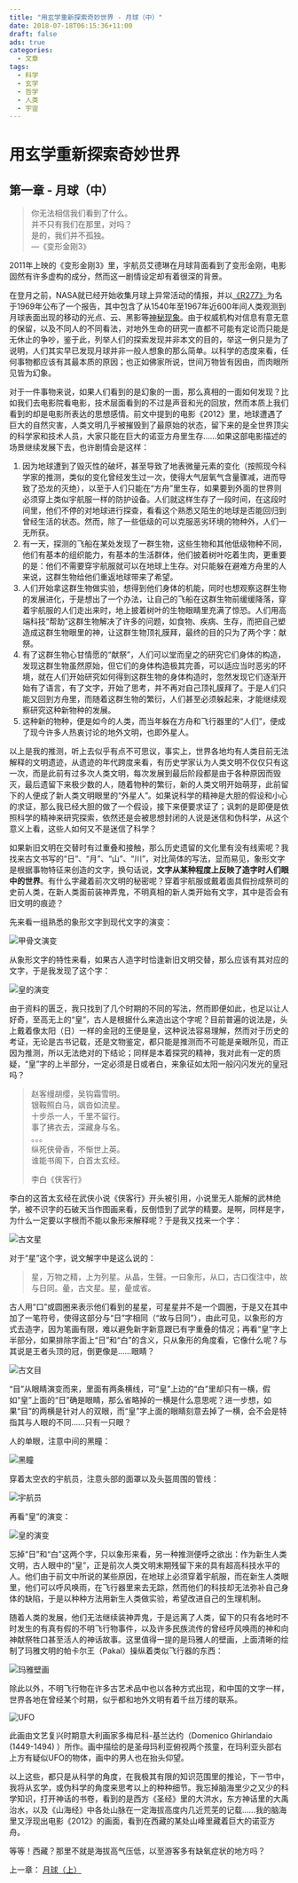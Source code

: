 ```yaml
---
title: "用玄学重新探索奇妙世界 - 月球（中）"
date: 2018-07-18T06:15:36+11:00
draft: false
ads: true
categories:
  - 文章
tags:
  - 科学
  - 玄学
  - 哲学
  - 人类
  - 宇宙
---
```

# 用玄学重新探索奇妙世界

## 第一章 - 月球（中）

> 你无法相信我们看到了什么。  
> 并不只有我们在那里，对吗？  
> 是的，我们并不孤独。  
> —《变形金刚3》

2011年上映的《变形金刚3》里，宇航员艾德琳在月球背面看到了变形金刚，电影固然有许多虚构的成分，然而这一剧情设定却有着很深的背景。

在登月之前，NASA就已经开始收集月球上异常活动的情报，并以[《R277》][1]为名于1969年公布了一个报告，其中包含了从1540年至1967年近600年间人类观测到月球表面出现的移动的光点、云、黑影等[神秘现象][2]。由于权威机构对信息有意无意的保留，以及不同人的不同看法，对地外生命的研究一直都不可能有定论而只能是无休止的争吵，鉴于此，列举人们的探索发现并非本文的目的，举这一例只是为了说明，人们其实早已发现月球并非一般人想象的那么简单。以科学的态度来看，任何事物都应该有其最本质的原因；也正如佛家所说，世间万物皆有因由，而肉眼所见皆为幻象。

对于一件事物来说，如果人们看到的是幻象的一面，那么真相的一面如何发现？比如我们去电影院看电影，技术层面看到的不过是声音和光的回放，然而本质上我们看到的却是电影所表达的思想感情。前文中提到的电影《2012》里，地球遭遇了巨大的自然灾害，人类文明几乎被摧毁到了最原始的状态，留下来的是全世界顶尖的科学家和技术人员，大家只能在巨大的诺亚方舟里生存……如果这部电影描述的场景继续发展下去，也许剧情会是这样：

1. 因为地球遭到了毁灭性的破坏，甚至导致了地表微量元素的变化（按照现今科学家的推测，类似的变化曾经发生过一次，使得大气层氧气含量骤减，进而导致了恐龙的灭绝），以至于人们只能在“方舟”里生存，如果要到外面的世界则必须穿上类似宇航服一样的防护设备。人们就这样生存了一段时间，在这段时间里，他们不停的对地球进行探查，看看这个熟悉又陌生的地球是否能回归到曾经生活的状态。然而，除了一些低级的可以克服恶劣环境的物种外，人们一无所获。
2. 有一天，探测的飞船在某处发现了一群生物，这些生物和其他低级物种不同，他们有基本的组织能力，有基本的生活群体，他们披着树叶吃着生肉，更重要的是：他们不需要穿宇航服就可以在地球上生存。对只能躲在避难方舟里的人来说，这群生物给他们重返地球带来了希望。
3. 人们开始拿这群生物做实验，想得到他们身体的机能，同时也想观察这群生物的发展进化，于是想出了一个办法，让自己的飞船在这群生物前缓缓降落，穿着宇航服的人们走出来时，地上披着树叶的生物眼睛里充满了惊恐。人们用高端科技“帮助”这群生物解决了许多的问题，如食物、疾病、生存，而把自己塑造成这群生物眼里的神，让这群生物顶礼膜拜，最终的目的只为了两个字：献祭。
4. 有了这群生物心甘情愿的“献祭”，人们可以堂而皇之的研究它们身体的构造，发现这群生物虽然原始，但它们的身体构造极其完善，可以适应当时恶劣的环境，就在人们开始研究如何得到这群生物的身体构造时，忽然发现它们逐渐开始有了语言，有了文字，开始了思考，并不再对自己顶礼膜拜了。于是人们只能又回到方舟里，而随着这群生物的繁衍，人们甚至必须躲起来，才能继续观察研究这种新物种的发展。
5. 这种新的物种，便是如今的人类，而当年躲在方舟和飞行器里的“人们”，便成了现今许多人热衷讨论的地外文明，也即外星人。

以上是我的推测，听上去似乎有点不可思议，事实上，世界各地均有人类目前无法解释的文明遗迹，从遗迹的年代跨度来看，有历史学家认为人类文明不仅仅只有这一次，而是此前有过多次人类文明，每次发展到最后阶段都是由于各种原因而毁灭，最后遗留下来极少数的人，随着物种的繁衍，新的人类文明开始萌芽，此前留下的人便成了新人类文明眼里的“外星人”。如果说科学的精神是大胆的假设和小心的求证，那么我已经大胆的做了一个假设，接下来便要求证了；讽刺的是即便是依照科学的精神来研究探索，依然还是会被思想封闭的人说是迷信和伪科学，从这个意义上看，这些人如何又不是迷信了科学？

如果新旧文明在交替时有过重叠和接触，那么历史遗留的文化里有没有线索呢？我找来古文书写的“日”、“月”、“山”、“川”，对比简体的写法，显而易见，象形文字是根据事物特征来创造的文字，换句话说，**文字从某种程度上反映了造字时人们眼中的世界**。有什么字藏着前次文明的秘密呢？穿着宇航服或戴着面具假扮成祭司的史前人类，在新人类面前装神弄鬼，不明真相的新人类开始有文字，其中是否会有旧文明的痕迹？

先来看一组熟悉的象形文字到现代文字的演变：

![甲骨文演变][guwen-1]

从象形文字的特性来看，如果古人造字时恰逢新旧文明交替，那么应该有其对应的文字，于是我发现了这个字：

![皇的演变][guwen-2]

由于资料的匮乏，我只找到了几个时期的不同的写法，然而即便如此，也足以让人好奇，至高无上的“皇”，古人是根据什么来造出这个字呢？目前普遍的说法是，头上戴着像太阳（日）一样的金冠的王便是皇，这种说法容易理解，然而对于历史的考证，无论是古书记载，还是文物鉴定，都只能是推测而不可能是亲眼所见，而正因为推测，所以无法绝对的下结论；同样是本着探究的精神，我对此有一定的质疑，“皇”字的上半部分，一定必须是日或者白，来象征如太阳一般闪闪发光的皇冠吗？

> 赵客缦胡缨，吴钩霜雪明。  
> 银鞍照白马，飒沓如流星。  
> 十步杀一人，千里不留行。  
> 事了拂衣去，深藏身与名。  
> 。。。  
> 纵死侠骨香，不惭世上英。  
> 谁能书阁下，白首太玄经。  
>
> 李白《侠客行》

李白的这首太玄经在武侠小说《侠客行》开头被引用，小说里无人能解的武林绝学，被不识字的石破天当作图画来看，反倒悟到了武学的精要。是啊，同样是字，为什么一定要以字根而不能以象形来解释呢？于是我又找来一个字：

![古文星][guwen-3]

对于“星”这个字，说文解字中是这么说的：

> 星，万物之精，上为列星。从晶，生聲。一曰象形，从口，古口復注中，故与日同。曐，古文星。星，曐或省。

古人用“口”或圆圈来表示他们看到的星星，可星星并不是一个圆圈，于是又在其中加了一笔符号，使得这部分与“日”字相同（“故与日同”），由此可见，以象形的方式去造字，因为笔画有限，难以避免新字新意跟已有字重叠的情况；再看“皇”字上半部分，如果排除字面上“日”和“白”的含义，只从象形的角度看，它像什么呢？与其说是王者头顶的冠，倒更像是……眼睛？

![古文目][guwen-4]

“目”从眼睛演变而来，里面有两条横线，可“皇”上边的“白”里却只有一横，假如“皇”上面的“日”确是眼睛，那么省略掉的一横是什么意思呢？进一步想，如果“目”的两横是针对人的双眼，而“皇”字上面的眼睛刻意去掉了一横，会不会是特指其与人眼的不同……只有一只眼？

人的单眼，注意中间的黑瞳：

![黑瞳][eye-1]

穿着太空衣的宇航员，注意头部的面罩以及头盔周围的管线：

![宇航员][eye-2]

再看“皇”的演变：

![皇的演变][guwen-2]

忘掉“日”和“白”这两个字，只以象形来看，另一种推测便呼之欲出：作为新生人类文明，古人眼中的“皇”，正是前次人类文明末期残留下来的具有超高科技水平的人。他们由于前文中所说的某些原因，在地球上必须穿着宇航服，而在新生人类眼里，他们可以呼风唤雨，在飞行器里来去无踪，然而他们的科技却无法弥补自己身体的缺陷，于是以种种方法用新生人类做实验，希望改进自己的生理机制。

随着人类的发展，他们无法继续装神弄鬼，于是远离了人类，留下的只有各地时不时发生的有真有假的不明飞行物事件，以及许多民族流传的曾经呼风唤雨的神和向神献祭牲口甚至活人的神话故事。这里值得一提的是玛雅人的壁画，上面清晰的绘制了玛雅文明的帕卡尔王（Pakal）操纵着类似飞行器的东西：

![玛雅壁画][maya-1]

除此以外，不明飞行物在许多古艺术品中也以各种方式出现，和中国的文字一样，世界各地在曾经某个时期，似乎都和地外文明有着千丝万缕的联系。

![UFO][ufo-1]

此画由文艺复兴时期意大利画家多梅尼科-基兰达约（Domenico Ghirlandaio (1449-1494) ）所作。画中描绘的是圣母玛利亚俯视两个孩童，在玛利亚头部右上方有疑似UFO的物体，画中的男人也在抬头仰望。

以上这些，都只是从科学的角度，在我极其有限的知识范围里的推论，下一节中，我将从玄学，或伪科学的角度来思考以上的种种细节。我忘掉脑海里少之又少的科学知识，打开神话的书卷，看到的是西方《圣经》里的大洪水，东方神话里的大禹治水，以及《山海经》中各处山脉在一定海拔高度内几近荒芜的记载……我的脑海里又浮现出电影《2012》的画面，看到在西藏的某处山峰里藏着巨大的诺亚方舟。

等等！西藏？那里不就是海拔高气压低，以至游客多有缺氧症状的地方吗？

上一章： [月球（上）](/cn/article/pseudo_science/chapter1/)

[1]: http://www.astrosurf.com/lunascan/papers/R-277.pdf
[2]: https://en.wikipedia.org/wiki/Transient_lunar_phenomenon

[city-32]: /assets/travelphotographySA/city-32-anno.jpg

[guwen-1]: /assets/metaphysics/chapter-2-guwen-1.png "古文1"
[guwen-2]: /assets/metaphysics/chapter-2-guwen-2.jpeg "古文2"
[guwen-3]: /assets/metaphysics/chapter-2-guwen-3.jpeg "古文3"
[guwen-4]: /assets/metaphysics/chapter-2-guwen-4.jpeg "古文4"
[eye-1]: /assets/metaphysics/chapter-2-eye-1.jpeg "黑瞳"
[eye-2]: /assets/metaphysics/chapter-2-eye-2.jpeg "宇航员"
[maya-1]: /assets/metaphysics/chapter-2-maya-1.jpeg "玛雅壁画"
[ufo-1]: /assets/metaphysics/chapter-2-ufo-1.jpeg "UFO"